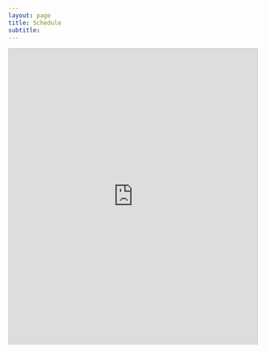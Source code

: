```yaml
---
layout: page
title: Schedule
subtitle: 
---
```



<div class="container">
<iframe class="airtable-embed" src="https://airtable.com/embed/shrF7csB0Ce8OL1FZ?backgroundColor=gray&viewControls=on" frameborder="0" onmousewheel="" width = "100%" height="600" style="max-width: 760px; background: transparent; border: 1px solid #ccc;"></iframe>
</div>
